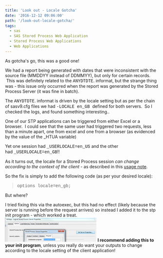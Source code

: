 ```yaml
---
title: 'Look out - Locale Gotcha'
date: '2016-12-12 09:06:00'
path: '/look-out-locale-gotcha/'
tags:
  - sas
  - SAS Stored Process Web Application
  - Stored Process Web Applications
  - Web Applications
---
```


As gotcha's go, this was a good one!

We had a report being generated with dates that were inconsistent with the source file (MMDDYY instead of DDMMYY), but only for certain records.  This was definitely related to the <span style="font-family: 'courier new' , 'courier' , monospace;">ANYDTDTE</span>. informat, but the strange thing was - this issue only occurred when the report was generated by the Stored Process Server (it was fine in batch).

The <span style="font-family: 'courier new' , 'courier' , monospace;">ANYDTDTE</span>. informat is driven by the locale setting but as per the chain of sasv9.cfg files we had <span style="font-family: Courier New, Courier, monospace;">-LOCALE en_GB</span><span style="font-family: courier new, courier, monospace;"> </span><span style="font-family: inherit;">defined for</span> both servers.  So I checked the logs, and found something interesting..

One of our STP applications can be triggered from either Excel or a browser.  I could see that the same user had triggered two requests, less than a minute apart, one from excel and one from a browser (as evidenced by the value of the \_HTUA variable)

Yet one session had <span style="font-family: 'courier new' , 'courier' , monospace;">\_USERLOCALE=en_US</span> and the other had <span style="font-family: 'courier new' , 'courier' , monospace;">\_USERLOCALE=en_GB</span>!!

As it turns out, the locale for a Stored Process session <i>can change according to the context of the client</i> - as described in this <a href="http://support.sas.com/kb/45/414.html" target="_blank" rel="noopener">usage note</a>.

So the fix is simply to add the following code (as per your desired locale):

<blockquote><span style="font-family: 'courier new' , 'courier' , monospace;">options locale=en_gb;</span></blockquote>
But where?

I tried fixing this via the autoexec, but this had no effect (likely because the server is running before the request arrives) so instead I added it to the stp init program - which worked a treat.
<img class="size-medium wp-image-81 aligncenter" src="../images/Capture-300x79.png" alt="" width="300" height="79" />
<b>I recommend adding this to your init program</b>, unless you really do want your outputs to change according to the locale setting of the client application!

<div style="clear: both; text-align: center;"></div>
